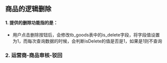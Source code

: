 ## 商品的逻辑删除

#### 1. 提供的删除功能指的是：

* 用户点击删除按钮后，会修改tb_goods表中的is_delete字段，将字段值设置为1，而每次查询数据的时候，会判断isDelete的值是否是1，如果是1则不查询

### 2. 运营商-商品审核-驳回